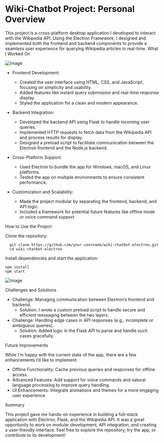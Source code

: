 # Wiki-Chatbot Project: Personal Overview

This project is a cross-platform desktop application I developed to interact with the Wikipedia API. Using the Electron Framework, I designed and implemented both the frontend and backend components to provide a seamless user experience for querying Wikipedia articles in real-time.
What I Worked On

![image](https://github.com/user-attachments/assets/f3d2e945-13c7-4514-9e70-abd2f82fac75)


   - Frontend Development:
        - Created the user interface using HTML, CSS, and JavaScript, focusing on simplicity and usability.
        - Added features like instant query submission and real-time response display.
        - Styled the application for a clean and modern appearance.

   - Backend Integration:
        - Developed the backend API using Flask to handle incoming user queries.
        - Implemented HTTP requests to fetch data from the Wikipedia API and process results for display.
        - Designed a preload script to facilitate communication between the Electron frontend and the Node.js backend.

   - Cross-Platform Support:
        - Used Electron to bundle the app for Windows, macOS, and Linux platforms.
        - Tested the app on multiple environments to ensure consistent performance.

   - Customization and Scalability:
        - Made the project modular by separating the frontend, backend, and API logic.
        - Included a framework for potential future features like offline mode or voice command support.

How to Use the Project

   Clone the repository:

      git clone https://github.com/your-username/wiki-chatbot-electron.git
      cd wiki-chatbot-electron

Install dependencies and start the application:

    npm install
    npm start

![image](https://github.com/user-attachments/assets/f5c605a6-c339-4cbd-bca2-0862b8d2b885)


Challenges and Solutions

   - Challenge: Managing communication between Electron’s frontend and backend.
        - Solution: I wrote a custom preload script to handle secure and efficient messaging between the two layers.
   - Challenge: Handling edge cases in API responses (e.g., incomplete or ambiguous queries).
        - Solution: Added logic in the Flask API to parse and handle such cases gracefully.

Future Improvements

While I’m happy with the current state of the app, there are a few enhancements I’d like to implement:

   - Offline Functionality: Cache previous queries and responses for offline access.
   - Advanced Features: Add support for voice commands and natural language processing to improve query handling.
   - UI Enhancements: Integrate animations and themes for a more engaging user experience.

Summary

This project gave me hands-on experience in building a full-stack application with Electron, Flask, and the Wikipedia API. It was a great opportunity to work on modular development, API integration, and creating a user-friendly interface. Feel free to explore the repository, try the app, or contribute to its development!

